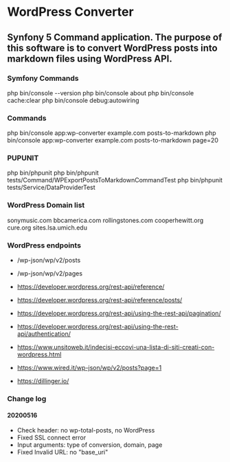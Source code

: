 # WordPress Converter
## Synfony 5 Command application. The purpose of this software is to convert WordPress posts into markdown files using WordPress API.

### Symfony Commands
php bin/console --version
php bin/console about
php bin/console cache:clear
php bin/console debug:autowiring

### Commands
php bin/console app:wp-converter example.com posts-to-markdown
php bin/console app:wp-converter example.com posts-to-markdown page=20

### PUPUNIT
php bin/phpunit
php bin/phpunit tests/Command/WPExportPostsToMarkdownCommandTest
php bin/phpunit tests/Service/DataProviderTest

### WordPress Domain list
sonymusic.com
bbcamerica.com
rollingstones.com
cooperhewitt.org
cure.org
sites.lsa.umich.edu

### WordPress endpoints
* /wp-json/wp/v2/posts
* /wp-json/wp/v2/pages
* https://developer.wordpress.org/rest-api/reference/
* https://developer.wordpress.org/rest-api/reference/posts/
* https://developer.wordpress.org/rest-api/using-the-rest-api/pagination/
* https://developer.wordpress.org/rest-api/using-the-rest-api/authentication/

* https://www.unsitoweb.it/indecisi-eccovi-una-lista-di-siti-creati-con-wordpress.html
* https://www.wired.it/wp-json/wp/v2/posts?page=1
* https://dillinger.io/

### Change log
#### 20200516
* Check header: no wp-total-posts, no WordPress
* Fixed  SSL connect error
* Input arguments: type of conversion, domain, page
* Fixed Invalid URL: no "base_uri"
